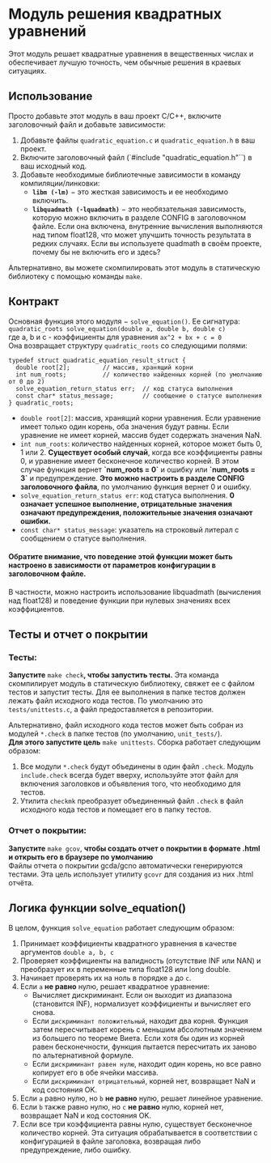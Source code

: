 # Модуль решения квадратных уравнений
Этот модуль решает квадратные уравнения в вещественных числах и обеспечивает лучшую точность, чем обычные решения в краевых ситуациях.


## Использование
Просто добавьте этот модуль в ваш проект C/C++, включите заголовочный файл и добавьте зависимости:
1. Добавьте файлы `quadratic_equation.c` и `quadratic_equation.h` в ваш проект.
2. Включите заголовочный файл (`#include "quadratic_equation.h"``) в ваш исходный код.
3. Добавьте необходимые библиотечные зависимости в команду компиляции/линковки:
    * **`libm (-lm)`** − это жесткая зависимость и ее необходимо включить.
    * **`libquadmath (-lquadmath)`** − это необязательная зависимость, которую можно включить в разделе CONFIG в заголовочном файле. Если она включена, внутренние вычисления выполняются над типом float128, что может улучшить точность результата в редких случаях. Если вы используете quadmath в своём проекте, почему бы не включить его и здесь?

Альтернативно, вы можете скомпилировать этот модуль в статическую библиотеку с помощью команды `make`.


## Контракт
Основная функция этого модуля − `solve_equation()`.  Ее сигнатура:\
`quadratic_roots solve_equation(double a, double b, double c)`\
где a, b и c - коэффициенты для уравнения `ax^2 + bx + c = 0`\
Она возвращает структуру `quadratic_roots` со следующими полями:
```
typedef struct quadratic_equation_result_struct {
  double root[2];         // массив, хранящий корни
  int num_roots;          // количество найденных корней (по умолчанию от 0 до 2)
  solve_equation_return_status err;  // код статуса выполнения
  const char* status_message;        // сообщение о статусе выполнения
} quadratic_roots;
```
* `double root[2]`: массив, хранящий корни уравнения. Если уравнение имеет только один корень, оба значения будут равны. Если уравнение не имеет корней, массив будет содержать значения NaN.
* `int num_roots`: количество найденных корней, которое может быть 0, 1 или 2. **Существует особый случай**, когда все коэффициенты равны 0, и уравнение имеет бесконечное количество корней. В этом случае функция вернет **\`num_roots = 0\`** и ошибку или **\`num_roots = 3\`** и предупреждение. **Это можно настроить в разделе CONFIG заголовочного файла**, по умолчанию функция вернет 0 и ошибку.
* `solve_equation_return_status err`: код статуса выполнения. **0 означает успешное выполнение, отрицательные значения означают предупреждения, положительные значения означают ошибки.**
* `const char* status_message`: указатель на строковый литерал с сообщением о статусе выполнения.

#### Обратите внимание, что поведение этой функции может быть настроено в зависимости от параметров конфигурации в заголовочном файле.
В частности, можно настроить использование libquadmath (вычисления над float128) и поведение функции при нулевых значениях всех коэффициентов.

## Тесты и отчет о покрытии
### Тесты:
**Запустите** `make check`**, чтобы запустить тесты.** Эта команда скомпилирует модуль в статическую библиотеку, свяжет ее с файлом тестов и запустит тесты. Для ее выполнения в папке тестов должен лежать файл исходного кода тестов. По умолчанию это `tests/unittests.c`, а файл предоставляется в репозитории.

Альтернативно, файл исходного кода тестов может быть собран из модулей `*.check` в папке тестов (по умолчанию, `unit_tests/`).\
**Для этого запустите цель** `make unittests`. Сборка работает следующим образом:
1. Все модули `*.check` будут объединены в один файл `.check`. Модуль `include.check` всегда будет вверху, используйте этот файл для включения заголовков и объявления того, что необходимо для тестов.
2. Утилита `checkmk` преобразует объединенный файл `.check` в файл исходного кода тестов и помещает его в папку тестов.
### Отчет о покрытии:
**Запустите** `make gcov`, **чтобы создать отчет о покрытии в формате .html и открыть его в браузере по умолчанию**\
Файлы отчета о покрытии gcda/gcno автоматически генерируются тестами. Эта цель использует утилиту `gcovr` для создания из них .html отчёта.


## Логика функции solve_equation()
В целом, функция `solve_equation` работает следующим образом:
1. Принимает коэффициенты квадратного уравнения в качестве аргументов `double a, b, c`
2. Проверяет коэффициенты на валидность (отсутствие INF или NAN) и преобразует их в переменные типа float128 или long double.
3. Начинает проверять их на ноль в порядке `a` до `c`.
4. Если `a` **не равно** нулю, решает квадратное уравнение:
    * Вычисляет дискриминант. Если он выходит из диапазона (становится INF), нормализует коэффициенты и вычисляет его снова.
    * Если `дискриминант положительный`, находит два корня. Функция затем пересчитывает корень с меньшим абсолютным значением из большего по теореме Виета. Если хотя бы один из корней равен бесконечности, функция пытается пересчитать их заново по альтернативной формуле.
    * Если `дискриминант равен нулю`, находит один корень, но все равно копирует его в обе ячейки массива.
    * Если `дискриминант отрицательный`, корней нет, возвращает NaN и код состояния OK.
5. Если `a` равно нулю, но `b` **не равно** нулю, решает линейное уравнение.
6. Если `b` также равно нулю, но `c` **не равно** нулю, корней нет, возвращает NaN и код состояния OK.
7. Если все три коэффициента равны нулю, существует бесконечное количество корней. Эта ситуация обрабатывается в соответствии с конфигурацией в файле заголовка, возвращая либо предупреждение, либо ошибку.
